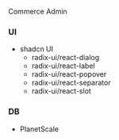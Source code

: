 Commerce Admin

### UI

- shadcn UI
  - radix-ui/react-dialog
  - radix-ui/react-label
  - radix-ui/react-popover
  - radix-ui/react-separator
  - radix-ui/react-slot

### DB

- PlanetScale
